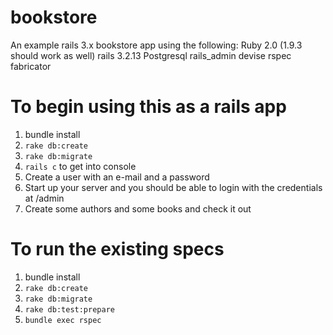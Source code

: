 bookstore
=========

An example rails 3.x bookstore app using the following:
  Ruby 2.0 (1.9.3 should work as well)
  rails 3.2.13
  Postgresql
  rails_admin
  devise
  rspec
  fabricator

To begin using this as a rails app
==================================
1.  bundle install
2.  `rake db:create`
3.  `rake db:migrate`
4.  `rails c` to get into console
5.  Create a user with an e-mail and a password
6.  Start up your server and you should be able to login with the credentials at /admin
7.  Create some authors and some books and check it out

To run the existing specs
=========================
1. bundle install
1. `rake db:create`
2. `rake db:migrate`
3. `rake db:test:prepare`
4. `bundle exec rspec`
